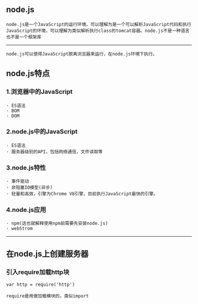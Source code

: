 ## node.js
    node.js是一个JavaScript的运行环境，可以理解为是一个可以解析JavaScript代码和执行JavaScript的环境，可以理解为类似解析执行class的tomcat容器。node.js不是一种语言也不是一个框架库
---
    node.js可以使得JavaScript脱离浏览器来运行，在node.js环境下执行。
## node.js特点
### 1.浏览器中的JavaScript
    · ES语法
    · BOM
    · DOM
### 2.node.js中的JavaScript
    · ES语法
    · 服务器级别的API，包括网络通信，文件读取等
### 3.node.js特性
    · 事件驱动
    · 非阻塞IO模型(异步)
    · 轻量和高效，引擎为Chrome V8引擎，目前执行JavaScript最快的引擎。
### 4.node.js应用
    · npm(这也就解释使用npm前需要先安装node.js)
    · webStrom

---------------------------
## 在node.js上创建服务器
### 引入require加载http块

 `var http = require('http')`
 
    require是用做加载模块的，类似import